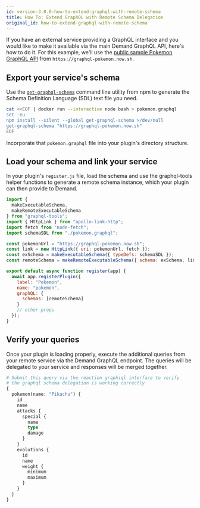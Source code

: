 ```yaml
---
id: version-3.0.0-how-to-extend-graphql-with-remote-schema
title: How To: Extend GraphQL with Remote Schema Delegation
original_id: how-to-extend-graphql-with-remote-schema
---
```


If you have an external service providing a GraphQL interface and you would like to make it available via the main Demand GraphQL API, here's how to do it. For this example, we'll use the [public sample Pokemon GraphQL API](https://github.com/lucasbento/graphql-pokemon) from `https://graphql-pokemon.now.sh`.

## Export your service's schema

Use the [`get-graphql-schema`](https://www.npmjs.com/package/get-graphql-schema) command line utility from npm to generate the Schema Definition Language (SDL) text file you need.

```sh
cat <<EOF | docker run --interactive node bash > pokemon.graphql
set -eu
npm install --silent --global get-graphql-schema >/dev/null
get-graphql-schema "https://graphql-pokemon.now.sh"
EOF
```

Incorporate that `pokemon.graphql` file into your plugin's directory structure.

## Load your schema and link your service

In your plugin's `register.js` file, load the schema and use the graphql-tools helper functions to generate a remote schema instance, which your plugin can then provide to Demand.

```js
import {
  makeExecutableSchema,
  makeRemoteExecutableSchema
} from "graphql-tools";
import { HttpLink } from "apollo-link-http";
import fetch from "node-fetch";
import schemaSDL from "./pokemon.graphql";

const pokemonUrl = "https://graphql-pokemon.now.sh";
const link = new HttpLink({ uri: pokemonUrl, fetch });
const exSchema = makeExecutableSchema({ typeDefs: schemaSDL });
const remoteSchema = makeRemoteExecutableSchema({ schema: exSchema, link });

export default async function register(app) {
  await app.registerPlugin({
    label: "Pokemon",
    name: "pokemon",
    graphQL: {
      schemas: [remoteSchema]
    }
    // other props
  });
}
```

## Verify your queries

Once your plugin is loading properly, execute the additional queries from your remote service via the Demand GraphQL endpoint. The queries will be delegated to your service and responses will be merged together.

```graphql
# Submit this query via the reaction graphiql interface to verify
# the graphql schema delegation is working correctly
{
  pokemon(name: "Pikachu") {
    id
    name
    attacks {
      special {
        name
        type
        damage
      }
    }
    evolutions {
      id
      name
      weight {
        minimum
        maximum
      }
    }
  }
}
```
